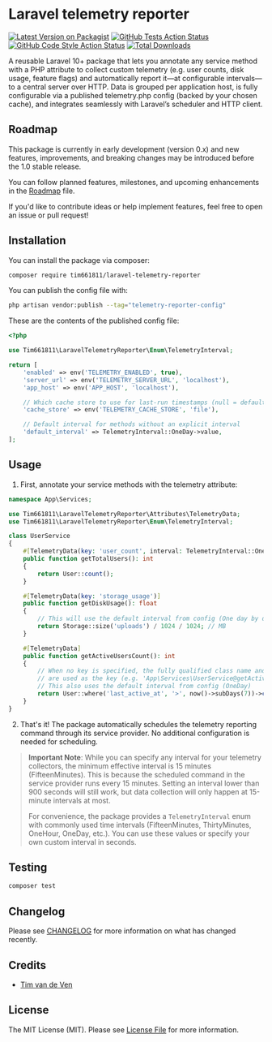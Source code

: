 # Laravel telemetry reporter

[![Latest Version on Packagist](https://img.shields.io/packagist/v/tim661811/laravel-telemetry-reporter.svg?style=flat-square)](https://packagist.org/packages/tim661811/laravel-telemetry-reporter)
[![GitHub Tests Action Status](https://img.shields.io/github/actions/workflow/status/tim661811/laravel-telemetry-reporter/run-tests.yml?branch=main&label=tests&style=flat-square)](https://github.com/tim661811/laravel-telemetry-reporter/actions?query=workflow%3Arun-tests+branch%3Amain)
[![GitHub Code Style Action Status](https://img.shields.io/github/actions/workflow/status/tim661811/laravel-telemetry-reporter/fix-php-code-style-issues.yml?branch=main&label=code%20style&style=flat-square)](https://github.com/tim661811/laravel-telemetry-reporter/actions?query=workflow%3A"Fix+PHP+code+style+issues"+branch%3Amain)
[![Total Downloads](https://img.shields.io/packagist/dt/tim661811/laravel-telemetry-reporter.svg?style=flat-square)](https://packagist.org/packages/tim661811/laravel-telemetry-reporter)

A reusable Laravel 10+ package that lets you annotate any service method with a PHP attribute to collect custom telemetry (e.g. user counts, disk usage, feature flags) and automatically report it—at
configurable intervals—to a central server over HTTP. Data is grouped per application host, is fully configurable via a published telemetry.php config (backed by your chosen cache), and integrates
seamlessly with Laravel’s scheduler and HTTP client.

## Roadmap

This package is currently in early development (version 0.x) and new features, improvements, and breaking changes may be introduced before the 1.0 stable release.

You can follow planned features, milestones, and upcoming enhancements in the [Roadmap](ROADMAP.md) file.

If you'd like to contribute ideas or help implement features, feel free to open an issue or pull request!

## Installation

You can install the package via composer:

```bash
composer require tim661811/laravel-telemetry-reporter
```

You can publish the config file with:

```bash
php artisan vendor:publish --tag="telemetry-reporter-config"
```

These are the contents of the published config file:

```php
<?php

use Tim661811\LaravelTelemetryReporter\Enum\TelemetryInterval;

return [
    'enabled' => env('TELEMETRY_ENABLED', true),
    'server_url' => env('TELEMETRY_SERVER_URL', 'localhost'),
    'app_host' => env('APP_HOST', 'localhost'),

    // Which cache store to use for last-run timestamps (null = default)
    'cache_store' => env('TELEMETRY_CACHE_STORE', 'file'),

    // Default interval for methods without an explicit interval
    'default_interval' => TelemetryInterval::OneDay->value,
];
```

## Usage

1. First, annotate your service methods with the telemetry attribute:

```php
namespace App\Services;

use Tim661811\LaravelTelemetryReporter\Attributes\TelemetryData;
use Tim661811\LaravelTelemetryReporter\Enum\TelemetryInterval;

class UserService
{
    #[TelemetryData(key: 'user_count', interval: TelemetryInterval::OneHour)]
    public function getTotalUsers(): int
    {
        return User::count();
    }

    #[TelemetryData(key: 'storage_usage')]
    public function getDiskUsage(): float
    {
        // This will use the default interval from config (One day by default)
        return Storage::size('uploads') / 1024 / 1024; // MB
    }

    #[TelemetryData]
    public function getActiveUsersCount(): int
    {
        // When no key is specified, the fully qualified class name and method name
        // are used as the key (e.g. 'App\Services\UserService@getActiveUsersCount')
        // This also uses the default interval from config (OneDay)
        return User::where('last_active_at', '>', now()->subDays(7))->count();
    }
}
```

2. That's it! The package automatically schedules the telemetry reporting command through its service provider. No additional configuration is needed for scheduling.

> **Important Note**: While you can specify any interval for your telemetry collectors, the minimum effective interval is 15 minutes (FifteenMinutes). This is because the scheduled command in the
> service provider runs every 15 minutes. Setting an interval lower than 900 seconds will still work, but data collection will only happen at 15-minute intervals at most.
>
> For convenience, the package provides a `TelemetryInterval` enum with commonly used time intervals (FifteenMinutes, ThirtyMinutes, OneHour, OneDay, etc.). You can use these values or specify your
> own custom interval in seconds.

## Testing

```bash
composer test
```

## Changelog

Please see [CHANGELOG](CHANGELOG.md) for more information on what has changed recently.

## Credits

- [Tim van de Ven](https://github.com/tim661811)

## License

The MIT License (MIT). Please see [License File](LICENSE.md) for more information.
